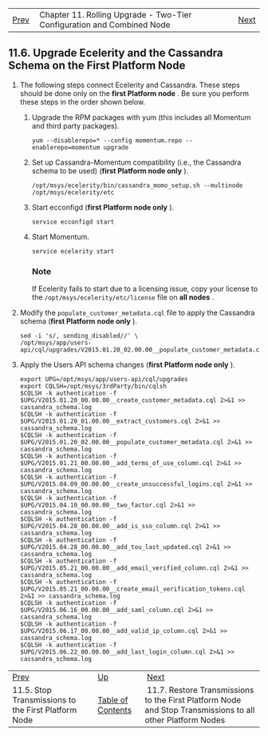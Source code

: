 |     |     |     |
| --- | --- | --- |
| [Prev](upgrade.two_tier.preparation.stop_generations_rolling)  | Chapter 11. Rolling Upgrade - Two-Tier Configuration and Combined Node |  [Next](upgrade.two_tier.preparation.stop_transmissions_rolling) |

## 11.6. Upgrade Ecelerity and the Cassandra Schema on the First Platform Node

1.  The following steps connect Ecelerity and Cassandra. These steps should be done only on the **first Platform node** . Be sure you perform these steps in the order shown below.

    1.  Upgrade the RPM packages with yum (this includes all Momentum and third party packages).

        `yum --disablerepo=* --config momentum.repo --enablerepo=momentum upgrade`
    2.  Set up Cassandra-Momentum compatibility (i.e., the Cassandra schema to be used) (**first Platform node only** ).

        `/opt/msys/ecelerity/bin/cassandra_momo_setup.sh --multinode /opt/msys/ecelerity/etc`
    3.  Start ecconfigd (**first Platform node only** ).

        `service ecconfigd start`
    4.  Start Momentum.

        `service ecelerity start`
        ### Note

        If Ecelerity fails to start due to a licensing issue, copy your license to the `/opt/msys/ecelerity/etc/license` file on **all nodes** .

2.  Modify the `populate_customer_metadata.cql` file to apply the Cassandra schema (**first Platform node only** ).

    ```
    sed -i 's/, sending_disabled//' \
    /opt/msys/app/users-api/cql/upgrades/V2015.01.20_02.00.00__populate_customer_metadata.cql
    ```

3.  Apply the Users API schema changes (**first Platform node only** ).

    ```
    export UPG=/opt/msys/app/users-api/cql/upgrades
    export CQLSH=/opt/msys/3rdParty/bin/cqlsh
    $CQLSH -k authentication -f $UPG/V2015.01.20_00.00.00__create_customer_metadata.cql 2>&1 >> cassandra_schema.log
    $CQLSH -k authentication -f $UPG/V2015.01.20_01.00.00__extract_customers.cql 2>&1 >> cassandra_schema.log
    $CQLSH -k authentication -f $UPG/V2015.01.20_02.00.00__populate_customer_metadata.cql 2>&1 >> cassandra_schema.log
    $CQLSH -k authentication -f $UPG/V2015.01.21_00.00.00__add_terms_of_use_column.cql 2>&1 >> cassandra_schema.log
    $CQLSH -k authentication -f $UPG/V2015.04.09_00.00.00__create_unsuccessful_logins.cql 2>&1 >> cassandra_schema.log
    $CQLSH -k authentication -f $UPG/V2015.04.10_00.00.00__two_factor.cql 2>&1 >> cassandra_schema.log
    $CQLSH -k authentication -f $UPG/V2015.04.28_00.00.00__add_is_sso_column.cql 2>&1 >> cassandra_schema.log
    $CQLSH -k authentication -f $UPG/V2015.04.28_00.00.00__add_tou_last_updated.cql 2>&1 >> cassandra_schema.log
    $CQLSH -k authentication -f $UPG/V2015.05.21_00.00.00__add_email_verified_column.cql 2>&1 >> cassandra_schema.log
    $CQLSH -k authentication -f $UPG/V2015.05.21_00.00.00__create_email_verification_tokens.cql 2>&1 >> cassandra_schema.log
    $CQLSH -k authentication -f $UPG/V2015.06.16_00.00.00__add_saml_column.cql 2>&1 >> cassandra_schema.log
    $CQLSH -k authentication -f $UPG/V2015.06.17_00.00.00__add_valid_ip_column.cql 2>&1 >> cassandra_schema.log
    $CQLSH -k authentication -f $UPG/V2015.06.22_00.00.00__add_last_login_column.cql 2>&1 >> cassandra_schema.log
    ```

|     |     |     |
| --- | --- | --- |
| [Prev](upgrade.two_tier.preparation.stop_generations_rolling)  | [Up](upgrade.two_tier_configuration_rolling) |  [Next](upgrade.two_tier.preparation.stop_transmissions_rolling) |
| 11.5. Stop Transmissions to the First Platform Node  | [Table of Contents](index) |  11.7. Restore Transmissions to the First Platform Node and Stop Transmissions to all other Platform Nodes |

